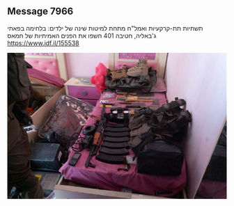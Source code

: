 ## Message 7966

תשתיות תת-קרקעיות ואמל"ח מתחת למיטות שינה של ילדים:
בלחימה בפאתי ג'באליה, חטיבה 401 חשפו את הפנים האמיתיות של חמאס
https://www.idf.il/155538

![Photo](./7966/7966_photo.jpg)
